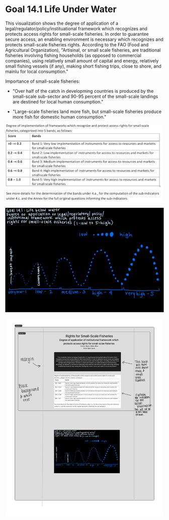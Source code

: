 <h1> Goal 14.1 Life Under Water </h4>

<p>This visualization shows the degree of application of a legal/regulator/policy/instituational framework which recognizes and protects access rights for small-scale fisheries. In order to guarantee secure access, an enabling environment is necessary which recognizes and protects small-scale fisheries rights. According to the FAO (Food and Agricultural Organization), "Artisinal, or small scale fisheries, are traditional fisheries involving fishing households (as opposed to commercial companies), using relatively small amount of capital and energy, relatively small fishing vessels (if any), making short fishing trips, close to shore, and mainlu for local consumption."</p>

Importance of small-scale fisheries:

- "Over half of the catch in developming countries is produced by the small-scale sub-sector and 90-95 percent of the small-scale landings are destined for local human consumption."

- "Large-scale fisheries land more fish, but small-scale fisheries produce more fish for domestic human consumption."

![](images/Screen%20Shot%202022-10-18%20at%201.54.30%20PM.png)

![](images/Untitled-Artwork.jpeg)

![](images/UN%20Goal%2014%20Small%20Scale%20Fisheries.jpg)
